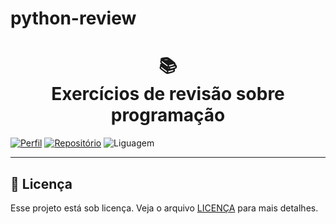 # python-review
<h1 align="center">
📚<br>Exercícios de revisão sobre programação
</h1>

[![Perfil](https://img.shields.io/badge/perfil%20-%23323330.svg?&style=for-the-badge&logo=perfil&logoColor=black&color=F745B5)](https://github.com/zitske)
[![Repositório](https://img.shields.io/badge/repositório%20-%23323330.svg?&style=for-the-badge&logo=repositório&logoColor=black&color=8000FF)](https://github.com/zitske/python-review)
![Liguagem](https://img.shields.io/badge/Python-3776AB?style=for-the-badge&logo=python&logoColor=white)

---
## 🍜 Licença

Esse projeto está sob licença. Veja o arquivo [LICENÇA](LICENSE.md) para mais detalhes.<br>
